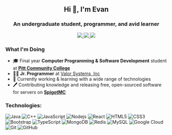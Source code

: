 <!-- Title/Subtitle -->
<h2 align="center"> Hi 👋, I'm Evan </h2>
<h3 align="center">An undergraduate student, programmer, and avid learner</h3>


<!-- Links -->
<p align="center">
  <a href="https://www.linkedin.com/in/evan-wright-6b6130194/">
    <img
      src="https://img.shields.io/static/v1?label=&message=+evan-wright&style=flat-square&color=%230e76a8&logo=Linkedin"
    />
  </a>
  <a href="mailto:evanwright@gmail.com" target="_blank">
    <img
      src="https://img.shields.io/static/v1?label=&message=evanwright35%40gmail.com&style=flat-square&color=red&logo=GMail&logoColor=white"
    />
  </a>
  <a href="mailto:evanwright@gmail.com" target="_blank">
    <img
      src="https://img.shields.io/badge/evanwright35-brightgreen?logo=Medium&style=flat-square&logoColor=white"
    />
  </a>
</p>

### What I'm Doing
* 🎓 Final year **Computer Programming & Software Development** student at **[Pitt Community College](https://pittcc.edu)**
* 👨‍💻 **Jr. Programmer** at [Valor Systems, Inc](https://valorsystems.com)
* 🔭 Currently working & learning with a wide range of technologies
* **🖊**  Contributing knowledge and releasing free, open-sourced software for servers on  **[SpigotMC](https://www.spigotmc.org/members/evanthesurfer.97504/)**

### Technologies:
![Java](https://img.shields.io/badge/-java-E34A86?style=flat-square&logo=java)
![C++](https://img.shields.io/badge/-C++-00599C?style=flat-square&logo=c)
![JavaScript](https://img.shields.io/badge/-JavaScript-black?style=flat-square&logo=javascript)
![Nodejs](https://img.shields.io/badge/-Nodejs-black?style=flat-square&logo=Node.js)
![React](https://img.shields.io/badge/-React-black?style=flat-square&logo=react)
![HTML5](https://img.shields.io/badge/-HTML5-E34F26?style=flat-square&logo=html5&logoColor=white)
![CSS3](https://img.shields.io/badge/-CSS3-1572B6?style=flat-square&logo=css3)
![Bootstrap](https://img.shields.io/badge/-Bootstrap-563D7C?style=flat-square&logo=bootstrap)
![TypeScript](https://img.shields.io/badge/-TypeScript-007ACC?style=flat-square&logo=typescript)
![MongoDB](https://img.shields.io/badge/-MongoDB-black?style=flat-square&logo=mongodb)
![Redis](https://img.shields.io/badge/-Redis-black?style=flat-square&logo=Redis)
![MySQL](https://img.shields.io/badge/-MySQL-black?style=flat-square&logo=mysql)
![Google Cloud](https://img.shields.io/badge/Google%20Cloud-black?style=flat-square&logo=google-cloud)
![Git](https://img.shields.io/badge/-Git-black?style=flat-square&logo=git)
![GitHub](https://img.shields.io/badge/-GitHub-181717?style=flat-square&logo=github)




